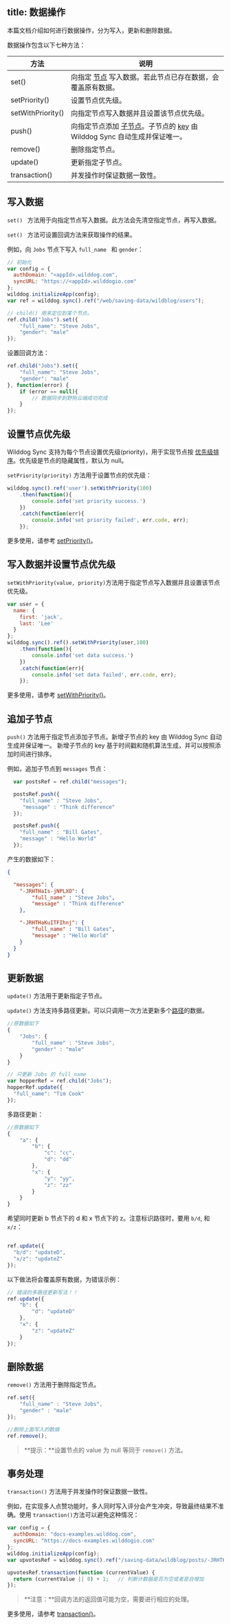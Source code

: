 
title:  数据操作
---

本篇文档介绍如何进行数据操作，分为写入，更新和删除数据。

数据操作包含以下七种方法：

| 方法                | 说明                                       |
| ----------------- | ---------------------------------------- |
| set()             | 向指定 [节点](/guide/reference/term.html#节点) 写入数据。若此节点已存在数据，会覆盖原有数据。 |
| setPriority()     | 设置节点优先级。                                 |
| setWithPriority() | 向指定节点写入数据并且设置该节点优先级。                     |
| push()            | 向指定节点添加 [子节点](/guide/reference/term.html#子节点)。子节点的 [key](/guide/reference/term.html#key) 由 Wilddog Sync 自动生成并保证唯一。 |
| remove()          | 删除指定节点。                                  |
| update()          | 更新指定子节点。                                 |
| transaction()     | 并发操作时保证数据一致性。                            |



## 写入数据

`set() ` 方法用于向指定节点写入数据。此方法会先清空指定节点，再写入数据。

`set() ` 方法可设置回调方法来获取操作的结果。

例如，向 `Jobs` 节点下写入 `full_name ` 和 `gender`：

```js
// 初始化
var config = {
  authDomain: "<appId>.wilddog.com",
  syncURL: "https://<appId>.wilddogio.com"
};
wilddog.initializeApp(config);
var ref = wilddog.sync().ref("/web/saving-data/wildblog/users");

// child() 用来定位到某个节点。
ref.child("Jobs").set({
    "full_name": "Steve Jobs",
    "gender": "male"
});
```
设置回调方法：
```js
ref.child("Jobs").set({
    "full_name": "Steve Jobs",
    "gender": "male"
}, function(error) {
    if (error == null){
        // 数据同步到野狗云端成功完成
    }
});
```



## 设置节点优先级

Wilddog Sync 支持为每个节点设置优先级(priority)，用于实现节点按 [优先级排序](/guide/sync/web/retrieve-data.html#根据数据排序监听)。优先级是节点的隐藏属性，默认为 null。

`setPriority(priority)` 方法用于设置节点的优先级：

```javascript
wilddog.sync().ref('user').setWithPriority(100)
    .then(function(){
        console.info('set priority success.')
    })
    .catch(function(err){
        console.info('set priority failed', err.code, err);
    });
```

更多使用，请参考 [setPriority()](/api/sync/web/api.html#setPriority)。



## 写入数据并设置节点优先级

`setWithPriority(value, priority)`方法用于指定节点写入数据并且设置该节点优先级。

```javascript
var user = {
  name: {
    first: 'jack',
    last: 'Lee'
  }
};
wilddog.sync().ref().setWithPriority(user,100)
    .then(function(){
        console.info('set data success.')
    })
    .catch(function(err){
        console.info('set data failed', err.code, err);
    });
```

更多使用，请参考 [setWithPriority()](/api/sync/web/api.html#setWithPriority)。



## 追加子节点

`push()` 方法用于指定节点添加子节点。新增子节点的 key 由 Wilddog Sync 自动生成并保证唯一。 新增子节点的 key 基于时间戳和随机算法生成，并可以按照添加时间进行排序。

例如，追加子节点到 `messages` 节点：

```js
  var postsRef = ref.child("messages");

  postsRef.push({
    "full_name" : "Steve Jobs",
   	 "message" : "Think difference"
  });

  postsRef.push({
    "full_name" : "Bill Gates",
    "message" : "Hello World"
  });
```

产生的数据如下：

```json
{

  "messages": {
    "-JRHTHaIs-jNPLXO": {
    	"full_name" : "Steve Jobs",
   	 	"message" : "Think difference"
  	},

    "-JRHTHaKuITFIhnj": {
   		"full_name" : "Bill Gates",
    	"message" : "Hello World"
  	}
  }
}
```

## 更新数据

`update()` 方法用于更新指定子节点。

`update()` 方法支持多路径更新。可以只调用一次方法更新多个[路径](/guide/reference/term.html#路径-path)的数据。

```js
//原数据如下
{
    "Jobs": {
        "full_name" : "Steve Jobs",
        "gender" : "male"
    }
}
```
```js
// 只更新 Jobs 的 full_name
var hopperRef = ref.child("Jobs");
hopperRef.update({
  "full_name": "Tim Cook"
});
```

多路径更新：

```js
//原数据如下
{
    "a": {
        "b": {
            "c": "cc",
            "d": "dd"
        },
        "x": {
            "y": "yy",
            "z": "zz"
        }
    }
}
```
希望同时更新 b 节点下的 d 和 x 节点下的 z。注意标识路径时，要用 `b/d`, 和 `x/z`：

```js

ref.update({
  "b/d": "updateD",
  "x/z": "updateZ"
});
```

以下做法将会覆盖原有数据，为错误示例：

```js
// 错误的多路径更新写法！！
ref.update({
    "b": {
        "d": "updateD"
    },
    "x": {
        "z": "updateZ"
    }
});
```

## 删除数据

`remove()` 方法用于删除指定节点。

```javascript
ref.set({
    "full_name" : "Steve Jobs",
    "gender" : "male"
});

//删除上面写入的数据
ref.remove();
```

>**提示：**设置节点的 value 为 null 等同于 `remove()` 方法。

## 事务处理

`transaction()` 方法用于并发操作时保证数据一致性。

例如，在实现多人点赞功能时，多人同时写入评分会产生冲突，导致最终结果不准确。使用 `transaction()`方法可以避免这种情况：

```js
var config = {
  authDomain: "docs-examples.wilddog.com",
  syncURL: "https://docs-examples.wilddogio.com"
};
wilddog.initializeApp(config);
var upvotesRef = wilddog.sync().ref("/saving-data/wildblog/posts/-JRHTHaIs-jNPLXOQivY/upvotes");

upvotesRef.transaction(function (currentValue) {
  return (currentValue || 0) + 1;   // 判断计数器是否为空或者是自增加
});
```

>**注意：**回调方法的返回值可能为空，需要进行相应的处理。

更多使用，请参考 [transaction()](/api/sync/web/api.html#transaction)。



